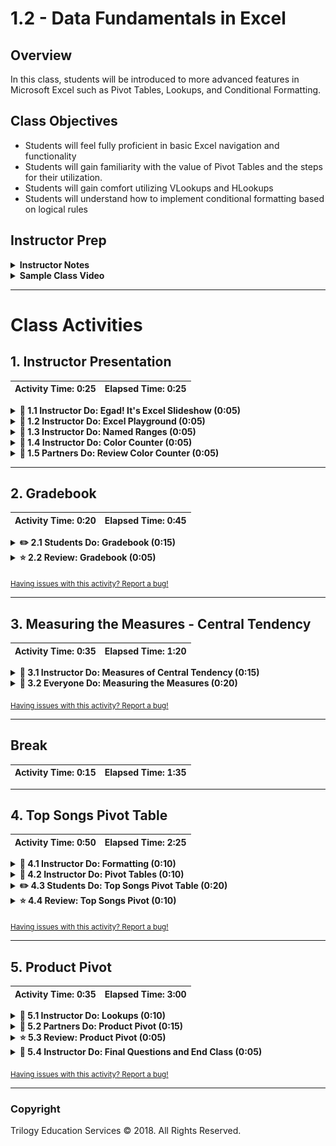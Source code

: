 # 1.2 - Data Fundamentals in Excel

## Overview

In this class, students will be introduced to more advanced features in Microsoft Excel such as Pivot Tables, Lookups, and Conditional Formatting.

## Class Objectives

* Students will feel fully proficient in basic Excel navigation and functionality
* Students will gain familiarity with the value of Pivot Tables and the steps for their utilization.
* Students will gain comfort utilizing VLookups and HLookups
* Students will understand how to implement conditional formatting based on logical rules

## Instructor Prep

<details>
  <summary><strong>Instructor Notes</strong></summary>

* Welcome back to Day 2! Hope your first day was fun. Today's session marks the first "real" class. As will be the case throughout this program, you will be guiding students through a series of exercises of increasing complexity.

* Today's class is wholly focused on Microsoft Excel. Admittedly, Microsoft Excel isn't the most invigorating of subjects to teach. However, it is of critical importance that, as future analysts, your students gain strong mastery of the tools less commonly used by everyday users. You'd be surprised by the number of your students who will struggle with creating advanced conditionals even in Microsoft Excel.

* Spend time prior to class practicing your work-flow. Opening and navigating through multiple spreadsheets can easily feel cumbersome. Make sure that you are well aware of the layout and key takeaways for all activities prior to class. There's a "magic" felt in a class where things flow seamlessly, but this magic requires active preparation from you to create.

* As you talk through today's exercises find ways to pepper in commentary around the benefits and limitations of Microsoft Excel vs. the future topics we'll be introducing. Excel has its uses, but so too will Python, JavaScript, and SQL.

* Have your TAs refer to the [Time Tracker](TimeTracker.xlsx) to stay on track.

* Please reference our [Student FAQ](../../../05-Instructor-Resources/README.md#unit-01-excel) for answers to questions frequently asked by students of this program. If you have any recommendations for additional questions, feel free to log an issue or a pull request with your desired additions.

* When the lesson plan calls for files to be sent to students there are a few ways to do so. For the first couple of weeks it may be easiest to use Slack, but as the files and directories get more complex you may look to try alternate methods such as pushing and pulling from GitHub/GitLab and sending out the link, using a file storage like google drive, or zipping up files and continuing to Slack out. Please use whatever method you find most comfortable for sending files out to students.

* Remember that today's slideshow includes information relevant to your own class. Specifically, there are two slides that require you to Slack links to your student-facing repository and Panopto Video Feed.

* Lastly, as a reminder these slideshows are for instructor use only - when distributing slides to students, please first export the slides to a PDF file. You may then send out the PDF file.

</details>

<details>
  <summary><strong>Sample Class Video</strong></summary>

* To view an example class lecture visit (Note video may not reflect latest lesson plan): [1.2 Class Video](https://codingbootcamp.hosted.panopto.com/Panopto/Pages/Viewer.aspx?id=e00c04a8-77f4-456e-973f-ab76000854e0)

</details>

- - -

# Class Activities

## 1. Instructor Presentation

| Activity Time:       0:25 |  Elapsed Time:      0:25  |
|---------------------------|---------------------------|

<details>
  <summary><strong>📣 1.1 Instructor Do: Egad! It's Excel Slideshow (0:05)</strong></summary>

* You may choose to open up the [slideshow](https://docs.google.com/presentation/d/1IxA5mxfRa4pnRGmbH9YJw_iten9JK1cbN_i6144S5Ds) and step through slides 1-9 to facilitate your welcome to the class. Otherwise cover the following talking points:

  * Explain that before we start today's class, it is important that we look at our class repository and Panopto video feed.

  * Show the students their github class repository on the [github](https://github.com/) site.

    * Explain that this is where all of the classroom content and homework assignments will be posted.

  * Show the students their Panopto video feed site

    * Explain that this is where all of the classroom recordings will be automatically uploaded.

  * Explain that we will take a few minutes to review some of the core concepts from yesterday's class.

  * Ask a student to explain the two aspects of data analytics.

    * Explain that at its core, data analytics is about storytelling and truth-telling.

  * Ask another student to list the steps in the analytics paradigm.

    * Explain that the analytics paradigm is the following steps:

      1. Decompose the ask.

      2. Identify the data sources.

      3. Define strategy and metrics.

      4. Build a data retrieval plan.

      5. Retrieve the data.

      6. Assemble and clean the data.

      7. Analyze data for trends.

      8. Acknowledge limitations of study.

      9. Make the call or tell the story.

</details>

<details>
  <summary><strong>📣 1.2 Instructor Do: Excel Playground (0:05)</strong></summary>

* You may choose to open up the [slideshow](https://docs.google.com/presentation/d/1IxA5mxfRa4pnRGmbH9YJw_iten9JK1cbN_i6144S5Ds) and step through slides 10-20 to accompany the beginning of this next activity. Otherwise cover the following talking points:

  * Explain that this unit will cover a number of fundamentals in programming and statistics. The easiest means of teaching fundamentals is by using a tool that many of us are familiar with, Excel.

  * Explain that Excel can be thought of as a type of proto-programming.

  * Explain that all programming languages have **functions** (or methods) that produce an output.

  * Explain that these functions rely on parameters, or **arguments**, as input to know how to produce the desired output.

  * Point out that in Excel, we use **formulas** to call functions and provide arguments to calculate new values in a cell.

  * Point out that in Excel, we call the arguments that are provided to a function **variables**.

  * Explain that a formula can contain multiple functions and variables.

  * Explain that a variable in Excel can be a number, a cell, a range of cells or the output of another function.

  * Explain that in Excel, functions typically expect a number, a cell, a range of cells, or the output of another function.

  * Explain that when an inner function is the variable to an outer function, the inner function is known as a **nested function**.

  * Explain that throughout this course we will work with multiple programming languages and scripting tools. Although the implementation of each will vary, the concept of functions, arguments and variables do not differ.

* Now open the starter file inside [/01-Ins_ExcelPlayground/Solved/Excel_Playground_Starter.xlsx](Activities/01-Ins_ExcelPlayground/Solved/Excel_Playground_Starter.xlsx). The file includes a mock Grade Book.

* Acknowledge that the next demo will be simple before showing them how to manipulate the data in basic ways. Specifically,

  * Show the students how to calculate the average grade for each student by using the `average` function.

  * Show the students how to copy a formula downstream in an Excel column (using both copy/paste and by dragging the bottom right corner cell).

  ![Images/01-ExcelPlayground.gif](Images/01-ExcelPlayground.gif)

  * Finally, show the student how you can pull up the Excel Formula Builder to see a GUI for accessing Excel's off-the-shelf formulas. Use the appropriate formula to calculate the cells associated with average, max, min, and standard deviation of grades.

  ![Images/01-ExcelPlayground_2.png](Images/01-ExcelPlayground_2.png)

* Once complete, TAs should send your completed file for students.

</details>

<details>
  <summary><strong>📣 1.3 Instructor Do: Named Ranges (0:05)</strong></summary>

* You may choose to open up the [slideshow](https://docs.google.com/presentation/d/1IxA5mxfRa4pnRGmbH9YJw_iten9JK1cbN_i6144S5Ds) and step through slides 21-24 to accompany the beginning of this next activity. Otherwise cover the following talking points:

  * Explain that most excel functions expect more than one value. Therefore, we provide the function with a range of values to calculate the output.

  * Explain that if an Excel workbook is large, it can be difficult to keep track of which values are being used as input to a function.

  * Explain that we can name a range of cells in Excel to help keep track of what values are being used.

* Next, proceed to the example on [02-Ins_NamedRanges/ShoppingTrip.xlsx](Activities/02-Ins_NamedRanges/Solved/ShoppingTrip.xlsx).

  * Open the exercise and begin to highlight entire columns of existing data (e.g. `A1:A6`, `B1:B6`, etc.). Note the fact that the upper left corner indicates a named range. These can be created by selecting any set of cells and clicking to insert a name.

  ![Images/02-NamedRanges.png](Images/02-NamedRanges.png)

  * Show students that these named ranges can be used in formulas as any Excel selection typically would. Point out that named ranges provide a more readable version of spreadsheet formulas.

  ![Images/02-NamedRanges_1.png](Images/02-NamedRanges_1.png)

* Once complete, TAs should send out the spreadsheet for students to reference.

</details>

<details>
  <summary><strong>📣 1.4 Instructor Do: Color Counter (0:05)</strong></summary>

* You may choose to open up the [slideshow](https://docs.google.com/presentation/d/1IxA5mxfRa4pnRGmbH9YJw_iten9JK1cbN_i6144S5Ds) and step through slides 25-32 to accompany the beginning of this next activity. Otherwise cover the following talking points:

  * Explain that conditionals are used to control the flow of logic.

  * Explain that the most common conditional used in programming is the **if statement**. In Microsoft Excel, we use if statements to selectively assign cell values.

  * Explain that conditional statements can be found across all programming languages, and are fundamental to automating any code.

  * Point out that just like in real life, making a decision may require multiple conditions.

    * For example, you may not want to go to the park unless it is light out **and** it is not raining.

  * Explain that in programming, including Excel, we can use **logical operators** such as `AND`, `NOT` and `OR` to combine logical statements to produce a desired outcome.

* Then transition into the first demonstration on [03-Ins_ColorCounter/FavoriteColors.xlsx](Activities/03-Ins_ColorCounter/Solved/FavoriteColors.xlsx). Explain to students:

  * In this example, a column of colors is listed.

  * A row of color counters uses conditional statements like `COUNTIF(Colors, "Red")` to count the number of instances of each color.

  * A second row of "Above Five" counters use a _different_ version of conditional statement (`IF(C2>5), "TRUE", "FALSE"`) to check if the color count exceeds five for each color.

  * Remind students that in both cases, the cell value is determined by the above conditional.

![Images/03-ColorCounter.png](Images/03-ColorCounter.png)

* Answer any questions, then proceed to send it to students.

</details>

<details>
  <summary><strong>👥 1.5 Partners Do: Review Color Counter (0:05)</strong></summary>

* The students will reflect on the exercise for a moment or two with the person next to them. Once time is up, the students will re-explain the concept and syntax of conditionals in Excel.

</details>

- - -

## 2. Gradebook

| Activity Time:       0:20 |  Elapsed Time:      0:45  |
|---------------------------|---------------------------|

<details>
  <summary><strong>✏️ 2.1 Students Do: Gradebook (0:15)</strong></summary>

* Next proceed with the first student exercise of the day. In this example, students are tasked with modifying a more complex grade book to determine the letter grades and pass/fail status of a make-believe class.

![Gradebook Solved](Images/GradeBook_Solved.png)

* Show students the solution, [04-Stu_GradeBook/GradeBook_Solved.xlsx](Activities/04-Stu_GradeBook/Solved/GradeBook_Solved.xlsx), they will be building to.

* You may choose to open up the [slideshow](https://docs.google.com/presentation/d/1IxA5mxfRa4pnRGmbH9YJw_iten9JK1cbN_i6144S5Ds) and use through slides 33-35 to accompany this next activity.

* **Files:**

  * [README](Activities/04-Stu_GradeBook/README.md)

  * [04-Stu_GradeBook/GradeBook_Unsolved.xlsx](Activities/04-Stu_GradeBook/Unsolved/GradeBook_Unsolved.xlsx)

</details>

<details>
  <summary><strong>⭐ 2.2 Review: Gradebook (0:05)</strong></summary>

* Once time is complete, send out the [04-Stu_GradeBook/GradeBook_Solved](Activities/04-Stu_GradeBook/Solved/GradeBook_Solved.xlsx) folder and go over the solved version of this activity with the class. Make sure to answer whatever questions students may have.

* Key points to cover in this discussion:

  * The values in the "Pass/Fail" column are determined by a conditional which checks whether a students "Final Grade" was greater than or equal to 60. If the statement evaluates true, then the value is "PASS". If the statement evaluates false, the value is "FAIL"

  ![Images/04-GradeBook_1.png](Images/04-GradeBook_1.png)

  * The values in the "Letter Grade" column are also determined by a conditional although this conditional is far more complex. Whenever a statement evaluates to false in this formula, another conditional is run to check the "Final Grade". Once a statement is found to be true, a letter grade is placed into the column.

  ![Images/04-GradeBook_2.png](Images/04-GradeBook_2.png)

  * A recent Excel update provided an additional method to solve a problem like this: the `IFS` function. This function can be used in place of several nested `IF` functions. It works in exactly the same manner as the nested functions, but is slightly less bulky.

  ![Images/04-GradeBook_3.png](Images/04-GradeBook_3.png)

</details>

<sub>[Having issues with this activity? Report a bug!](https://bit.ly/2UZy9T2)</sub>

- - -

## 3. Measuring the Measures - Central Tendency

| Activity Time:       0:35 |  Elapsed Time:      1:20  |
|---------------------------|---------------------------|

<details>
  <summary><strong>📣 3.1 Instructor Do: Measures of Central Tendency (0:15)</strong></summary>

* Explain that this week's classes will not only cover the fundamentals of data visualization using Excel, but will also include an introduction to statistics.

* Explain that in this first statistics activity, we will start with the basics. Some of the most basic concepts in statistics are the **measures of central tendency**.

* You may choose to open up the [slideshow](https://docs.google.com/presentation/d/1IxA5mxfRa4pnRGmbH9YJw_iten9JK1cbN_i6144S5Ds) and step through slides 36-40 to accompany the beginning of this next activity. Otherwise cover the following talking points:

  * Ask the students if anyone has heard the term "measures of central tendency" or would like to define the term.

  * Explain that the **measures of central tendency** are values that describe a data set. More specifically, the **measures of central tendency** are values that describe the _center_ of a data set.

  * Point out that the most common measures of central tendency are the **mean**, **median** and **mode**.

  * Explain that in addition to knowing how to define the measures of central tendency,  it is very important to know how to manually calculate the **mean**, **median** and **mode**. Many employers will ask you to manually calculate these values as part of their proficiency tests during the interview process.

  * Explain that the **mean** of a data set is also referred to as the _arithmetic_ average of a data set.

  * Explain that to manually calculate the mean, we sum all of the numbers in a data set, and divide by the number of elements in a data set.

  * Explain that the **median** of a data set is the middle element.

  * Explain that to manually calculate the **median**, we first sort the values of a data set, then select the middle element.

    * For even-length data sets, we have _two_ elements in the middle of the list. The average of the two elements is the median of such a list.

  * Explain that the **mode** of a data set is the _most frequently occurring value_.

    * Unlike the **mean** and **median** which can only be used to describe numerical data sets, the **mode** can be used to describe numerical or _categorical_ data sets.

  * Explain that to manually calculate the **mode**, we would count every element in a data set. The element with the greatest frequency in a data set is the **mode**.

    * If there are multiple elements in a data set that share the greatest frequency, we would consider the data set to be **multimodal** and would therefore have multiple **modes**

* Now open the activity file [05-Ins_CentralTendency](Activities/05-Ins_CentralTendency/Solved/CentralTendency.xlsx).

* Show the students the first sheet in the workbook.

![Example of mean in Excel](Images/05-MeanExample.png)

* Point out that this example consists of a data set of 30 numbers ranging between one and ten.

* Explain that we have plotted each value and its frequency to better visualize the data set in Excel.

  * "If any of you are unfamiliar with bar plots that is fine; We will learn how to make plots like these tomorrow!"

* Explain the steps needed to manually calculate the mean in Excel.

  * Calculate the sum of all values in the data set using the `SUM` function.

  * Calculate the number of elements in the data set using the `COUNT` function.

  * Divide the sum of all values by the number of elements to calculate the mean.

* Point out that in Excel, we have already calculated the mean of a data set in previous activities using the `AVERAGE` function.

* Show the students the next sheet in the workbook.

![Example of median in Excel](Images/05-MedianExample.png)

* Point out that this example consists of another 30 numbers ranging between one and ten.

* Point out that once again we have plotted each value and its frequency to visualize the data set.

* Explain the steps necessary to manually calculate the median.

  * Sort the data set in ascending order.

  * Determine the length of the data set.

  * Determine what the middle element is. This is the median value.

* Point out that because our data set is even in length, the middle of the data set is between both numbers. Therefore, we must calculate the mean between both numbers, which is five in this case.

* Explain that in Excel, we use the `MEDIAN` function to calculate the median of the data set for us.

* Show the students the next sheet in the workbook.

![Example of a single mode in Excel](Images/05-SingeModeExample.png)

* Point out that this example consists of yet another 30 numbers ranging between one and ten.

* Point out that once again we have plotted the values to visualize the data set. In this data set the distribution has changed slightly.

* Explain the steps necessary to manually calculate the mode.

  * Count the occurrence of each value in the data set.

  * Determine the most frequent value or values. This is the mode.

* Explain that for this data set there is only one element with the highest count. In this case, the number five is the only mode in the data.

* Explain that in Excel, we would use the `MODE` or `MODE.SNGL` function to determine the single mode of the data set.

* Point out to the students that the `MODE` function is just an abbreviation of the `MODE.SNGL` function.

* Show the students the next sheet in the workbook.

![Example of a multi-mode in Excel](Images/05-MultiModeExample.png)

* Point out that once more our example consists of 30 numbers ranging between one and ten.

* Point out that the difference between this data set and the previous is that there are three numbers with the highest occurrence in the data set.

* Explain that if we count the occurrence of each element in the data set, the values two, five and eight occur four times. Therefore we would call this data set _multimodal_.

* Explain that if we were to calculate the mode manually, we would say that two, five and eight are modes of the data set.

* Point out that in Excel, the `MODE.SNGL` function will only return the first mode it finds. When a data set is multimodal, the `MODE.SNGL` function should not be used.

* Explain that instead of `MODE.SNGL`, we use `MODE.MULT` to return all of the modes in a data set.

* Explain that the behavior of `MODE.MULT` is different than other functions in Excel.

  * "`MODE.MULT` is an array function in Excel. All that means is the function will act slightly different than any of the other functions you will learn in this unit."

  * When you use `MODE.MULT`, you start by typing the function into the cell just like any other Excel function. Then you select a range of data.

  * Once the data has been selected, press `Enter` on your keyboard to execute the function; this action fills in all mode values into the array of cells.

* Point out that when we use `MODE.MULT` it returns all of the modes in the data set correctly.

* Explain that if we are calculating the mode but are uncertain if the data set is multimodal, it is better to use `MODE.MULT` function and select a large array of cells.

  * Any unused cells in Excel array functions will show an "N/A" value, but it is better to have unused cells than to miscalculate the mode.

* Send out the workbook [05-Ins_CentralTendency](Activities/05-Ins_CentralTendency/Solved/CentralTendency.xlsx) for students to refer to later.

</details>

<details>
  <summary><strong>🎉 3.2 Everyone Do: Measuring the Measures (0:20)</strong></summary>

* Explain that the measures of central tendency are a type of **summary statistic** because they can be used to summarize the data set using single values. Whenever we analyze a new data set, we should calculate all three measures of central tendency/.

* Point out to students that depending on the type and size of data, the different measures of central tendency may or may not describe the data set effectively. Therefore, we should be mindful of what measures of central tendency summarize the data well before using them in a summary table.

* Explain that in this exercise we will be looking at a number of example data sets, calculating the mean, median and mode, and determining which measures of central tendency describe the data effectively.

* Open the activity [workbook](Activities/06-Evr_MeasuringMeasures-CentralTendency/Solved/MeasuringMeasures.xlsx) and show the students the first example.

![This is the first example](Images/06-MeasuringExample1.png)

* Explain to the students that this first data set contains the number of cup holders from 20 vehicles surveyed in a school parking lot.

* Point out to the students that in this example we have plotted out the distribution of cup holder results into categories and determined the number of vehicles for each category.

* Ask a student to demonstrate or explain how to manually calculate the mean in Excel.

  * Remember that the manual calculation for mean is the sum of all values divided by the number of values in the data set.

  * If possible, have the student enter the calculations directly into the projected workbook. Otherwise, enter the formula as the student dictates.

* Ask a different student to demonstrate or explain how to manually calculate the median in Excel.

  * Remember that the manual calculation for median is finding the center of a sorted data set.

  * If possible, have the student enter the calculations directly into the projected workbook. Otherwise, enter the formula as the student dictates.

* Ask a third student to demonstrate or explain how to manually calculate the mode in Excel.

  * Remember that the manual calculation for mode is determining which value is the most frequent in a data set.

  * If possible, have the student enter the calculations directly into the projected workbook. Otherwise, enter the formula as the student dictates.

* Now show the students the next sheet in the workbook for the solution.

![This is the first example](Images/06-MeasuringExample1Solved.png)

* Point out that we have calculated the values for mean, median and mode using the Excel functions and plotted their values using colored lines. In this example all three measures of central tendency are roughly the same value.

* Explain that in this instance, any of the three measures of central tendency would describe the center of the data effectively.

* Show the students the next sheet in the workbook.

![This is the second example](Images/06-MeasuringExample2.png)

* Explain that this second example data set contains the 10 employee's salaries of a small, family-owned car dealership.

* Point out that in this example we have already calculated the mean, median and mode using Excel functions. Additionally, we have already plotted the distribution of salaries and colored the measures of central tendency on the graph.

* Ask the students if they notice anything different between the mean of the first example and the mean of the second example.

* Point out that the mean of the data set no longer describes the center of the data effectively.

* Explain that when there are there are extreme values in a data set, the mean can drift from the center of the data.

  * In this example the $100,000 and $200,000 salaries are disproportionately larger than the rest of the salaries; these salaries would be considered extreme values.

* Point out to the students that the `MODE.SNGL` function in Excel returned an "#N/A" value. Explain that this indicates there is no mode to the data set.

* Ask the students why a data set would have no mode.

* Explain to the students that the mode is used to describe the center of a data set when measurements are repeated, or there are a finite number of options for each data point. When there are an infinite number of possible values, there is typically no mode to the data.

  * In this example, each employee's salary was a different amount. Therefore, the data set does not have a mode.

* Point out to the students that the median salary is $24,500, which is right around the center of the data set.

* Ask the students to turn to the people around them. Ask them to take one minute and come up with a reason for why the median was able to effectively describe the center of the data, but the mean was not.

* Ask a student to share what reason their group came up with.

  * The reason is that the median only considers the _center_ of a sorted data set, while the mean considers _every_ value of a data set.

* Explain that in the absence of extreme values or when a data set is large, mean and median values are _usually_ very close. When the data set is smaller or contains extreme values the mean and median _usually_ differ.

* Show the students the next sheet in the workbook.

![This is the third example](Images/06-MeasuringExample3.png)

* Explain to the students that this third data set contains the results from a survey around an office asking employees how many cups of coffee they drink per day.

* Point out that for this example we have calculated the mean, median and mode for the data set and that the cups of coffee per day has been plotted help visualize the data. Point out the mean, median and mode have been represented as colored lines on the plot.

* Explain that in this example we can see we are dealing with a data set with discrete groups once again. The number of cups of coffee fall into four groups: 0 cups, 1 cup, 2 cups or 3 cups.

* Ask the students which measure of central tendency they believe would best describe the center of the data. Ask them to provide their reasoning.

* Explain that when numerical data falls into a small number of categories, the data can often times become _multimodal_.

* Explain that in this example we can see that there are two modes in the data representing two distinctive groups of employees - one group drinks two cups of coffee per day, while the other group does not drink coffee at all.

* Point out that the mean and median both estimate the center of the data around 1.5 cups of coffee per day. However, if we used the mean or median to describe the data set, we would be misrepresenting the large group of employees who do not drink any coffee.

* Explain that in this example the measure of central tendency we choose may be dependent on what question we are trying to answer.

* Ask the students to provide a scenario in which we would want to use the mean or median to describe the center of the data.

  * If the reason for collecting this data was to answer the question "How much coffee should we buy for the break room?", then the mean or median would be the best means of describing the center of the data.

* Now ask the students to provide a scenario in which we would want to use the mode to describe the center of the data.

  * If the reason for collecting this data was to answer the question "Is coffee the drink of choice at our company?", then the mode would be the best means of describing the center of the data.

* Show the students the fourth example.

![This is the fourth example](Images/06-MeasuringExample4.png)

* Explain that the fourth data set contains the amount of rainfall per month at an airport over the course of a year.

* Point out that for this example we have calculated the mean, median and mode for the data set and that the rainfall per month has been plotted help visualize the data. Point out the mean, median and mode have been represented as colored lines on the plot.

* Ask the students which measure of central tendency they believe would best describe the center of the data. Ask them to provide their reasoning.

  * This data set is rainfall and there are an infinite number of possibilities to the amount of rainfall per month. Therefore using mode to describe the data set is not the best measure.

  * The mean or median could be used to describe the center of this data set because the values are relatively close to one another.

  * Because there are relatively extreme values in January and April, the median would be the best measure of central tendency.

* Explain that the median is typically the safest measure of central tendency to use when you are uncertain about the origins of the data, or what questions are trying to be answered using the data. But caution the students that when people ask for the average of the data, they most likely are referring to the mean.

* Send out the [workbook](Activities/06-Evr_MeasuringMeasures-CentralTendency/Solved/MeasuringMeasures.xlsx) for students to refer to later.

</details>

<sub>[Having issues with this activity? Report a bug!](https://bit.ly/34fJFy9)</sub>

- - -

## Break

| Activity Time:       0:15 |  Elapsed Time:      1:35  |
|---------------------------|---------------------------|

- - -

## 4. Top Songs Pivot Table

| Activity Time:       0:50 |  Elapsed Time:      2:25  |
|---------------------------|---------------------------|

<details>
  <summary><strong>📣 4.1 Instructor Do: Formatting (0:10)</strong></summary>

* Welcome students back from their break. Explain that we will be changing gears back to Excel fundamentals for the rest of the class. We will return to our introduction to statistics next class.

* You may choose to open up the [slideshow](https://docs.google.com/presentation/d/1IxA5mxfRa4pnRGmbH9YJw_iten9JK1cbN_i6144S5Ds) and step through slides 42-44 to accompany the beginning of this next activity. Otherwise cover the following talking points:

  * Explain that formatting in Excel can be split up into two distinct parts: Data Formatting and Style Formatting.

  * Explain that data formatting changes the way a value is represented in a cell. Data formatting can help provide context for a range of values.

    * For example, a value of 5 could be represented as $5 or 5 o'clock depending on the context.

  * Explain that style formatting changes the way a cell is viewed.

    * Style formatting is commonly used to highlight values of interest in a data set.

* Open up [07-Ins_Formatting/NumberTypes.xlsx](Activities/07-Ins_Formatting/Solved/NumberTypes.xlsx) and go over the data contained within with the class.

  * Excel has the ability to style the numeric data of a spreadsheet so that it looks a certain way. This can be done by selecting a cell or range of numeric data, clicking on the "Number" group, then selecting any of the numeric styles offered.

  * It is important to note that only the look of the number is being altered. The data itself is actually the same as it was before the styling was applied.

  ![Number Formats](Images/NumberFormats.png)

* In-depth means of formatting a spreadsheet is done by altering the styling of the cells on the page. Open up [07-Ins_Formatting/ConditionalFormatting.xlsx](Activities/07-Ins_Formatting/Solved/ConditionalFormatting.xlsx), and show the class what is being accomplished on this page.

  * Each cell within the "Favorite Color" column is being painted a certain color based upon what value is contained within the cell.

  * The cells within the range of C2 to H2 are being painted based upon how many of each color appear within the "Favorite Color" column.

  * While this kind of formatting could be applied manually, this process would be rather tedious and would also have to be redone any time the data changed. Thankfully Excel includes the option to format cells based upon conditionals.

  * Click on the "Conditional Formatting" option within Excel's "Home" tab and select "Manage Rules" from the menu that appears. Now you can show the formatting rules for the entire worksheet.

  * **Conditional Formatting** changes the the styling of a cell based upon whether or not some conditions are met. As such, this sheet includes rules which style cells based upon the values they contain.

  ![Images/06-Formatting.png](Images/06-Formatting.png)

  * Click through some of the rules within this spreadsheet to show students some of the options for how conditional formatting rules can be set.

</details>

<details>
  <summary><strong>📣 4.2 Instructor Do: Pivot Tables (0:10)</strong></summary>

* You may choose to open up the [slideshow](https://docs.google.com/presentation/d/1IxA5mxfRa4pnRGmbH9YJw_iten9JK1cbN_i6144S5Ds) and step through slides 45-49 to accompany the beginning of this next activity. Otherwise cover the following talking points:

  * Explain that another powerful tool in the Excel arsenal is **Pivot Tables**, which allows users to extract summary data from large, detailed, consistent, and data sets.

  * Explain that pivot tables summarize data using functions like `SUM`, `COUNT` and `AVERAGE` on subsets of the data. These subsets can be as general or as specific as we like.

  * Caution students that pivot tables are not designed for deeper analysis, they are designed to provide at-a-glance summary metrics.

* Open up [09-Ins_PivotTables/PivotTables_Solved.xlsx](Activities/09-Ins_PivotTables/Solved/PivotTables_Solved.xlsx) for this activity.

  * In order to create a pivot table, simply select "Pivot Table" within the "Insert" tab and then hit OK in the new window that pops up.

  * There will now be a menu where users can pick and choose what columns from the original sheet they would like to place into their pivot table.

  * Place "Product" into "Rows" and a column consisting of all products will appear on the screen with all duplicate datapoints having been placed together.

  * Users can also group rows into subcategories to allow for more specific/generalized tables by adding more fields into the "Rows" section.

  ![MultiRows](Images/MultiRows.png)

  * Place "Profit" into "Values" and a new column will appear containing the sum of the "Profit" column from the original spreadsheet as it relates to the "Product" column. In other words, all "Apple" values are added together, all "Banana" values are added together, etc.

  * Users can change what kind of data they would like to analyze within a pivot table by clicking on any of the fields placed within the "Values" section and selecting "Field Value Settings" from the drop down menu. This allows users to look at maximums, minimums, averages, and much more.

  ![ValueSettings](Images/ValueSettings.png)

  * Place "Country" into "Filters" and a new field listed as "Country" will appear above the pivot table. By clicking on this field and selecting a value from the menu which appears, users can filter data based upon what sales took place in a particular country.

  ![Images/07-PivotTables.png](Images/07-PivotTables.png)

* Users can also sort tables by selecting any single cell, then right-clicking. Within the pop-up menu that appears, select sort, then choose whichever sorting method desired.

</details>

<details>
  <summary><strong>✏️ 4.3 Students Do: Top Songs Pivot Table (0:20)</strong></summary>

* Explain that pivot tables are exceptionally helpful when dealing with data sets that are large in scale, but contain enough similarities between data points to find commonalities.

![Images/08-TopPivot.png](Images/08-TopPivot.png)

* Show students the [solution](Activities/10-Stu_TopSongsPivot/Solved/Top5000Songs_Solved.xlsx) they will be building to, before sending the instructions and starter file below.

* You may choose to open up the [slideshow](https://docs.google.com/presentation/d/1IxA5mxfRa4pnRGmbH9YJw_iten9JK1cbN_i6144S5Ds) and use through slides 50-52 to accompany this next activity.

* **Files:**

  * [README](Activities/10-Stu_TopSongsPivot/README.md)

  * [Top5000Songs_Unsolved.xlsx](Activities/10-Stu_TopSongsPivot/Unsolved/Top5000Songs_Unsolved.xlsx)

</details>

<details>
  <summary><strong>⭐ 4.4 Review: Top Songs Pivot (0:10)</strong></summary>

* Once the time has concluded, send out the [solution](Activities/10-Stu_TopSongsPivot/Solved/Top5000Songs_Solved.xlsx), and go over the solved version of this activity with the class. Make sure to answer whatever questions students may have.

* Key points to hit upon during this activity's discussion:

  * The "Rows" for the pivot table are artist as the main category and name as the subcategory, so all songs are stored under their artist's name.

  * To determine how many songs an artist has in the original chart, place "artist" into the "Values" section, then count how many times their name appears. The sum of "final_score" is fairly self-explanatory.

  * To sort the chart based upon an artist's overall score, click on the "Sum of Final_Score" column within the pivot table and select "Sort From Largest to Smallest".

![Top5000Songs](Images/Top5000SongsPivot.png)

</details>

<sub>[Having issues with this activity? Report a bug!](https://bit.ly/2X2cxbm)</sub>

- - -

## 5. Product Pivot

| Activity Time:       0:35 |  Elapsed Time:      3:00  |
|---------------------------|---------------------------|

<details>
  <summary><strong>📣 5.1 Instructor Do: Lookups (0:10)</strong></summary>

* You may choose to open up the [slideshow](https://docs.google.com/presentation/d/1IxA5mxfRa4pnRGmbH9YJw_iten9JK1cbN_i6144S5Ds) and step through slides 53-58 to accompany the beginning of this next activity. Otherwise cover the following talking points:

  * Explain that when working with large workbooks which contain multiple tables, it sometimes becomes very challenging to find specific values.

  * Explain that **lookup** functions in Excel are designed to search through ranges and create references automatically.

  * Point out that there are two lookup functions: **vlookup** and **hlookup**.

  * Explain that **vlookup** is used to find values in adjacent columns, while **hlookup** is used to find values in adjacent rows.

  * Explain that lookup formulas work by:

    * Selecting a range of data to browse through (generally a table)

    * Selecting a value from within that range

    * Selecting what corresponding information is desired

    * Grabbing the result

* Open up [11-Ins_Lookups/Lookups.xlsx](Activities/11-Ins_Lookups/Solved/Lookups.xlsx), and show students how column B is using a function called `VLOOKUP()` to collect values from the table to the right based upon the values in "ID".

  * `VLOOKUP()` takes in four values: a lookup value, the range of a table, the index number for a column within that range, and the match parameter.

  * Make sure students understand that, when `VLOOKUP()` searches for a value, it is only looking for matches within the leftmost column of the range they have selected.

  * Since the formula listed specifies 3 as the column index, it will grab the value stored within the third column of the second table. As such, it is grabbing the value stored within the "Product" column.

  ![Images/09-VLookups_1.png](Images/09-VLookups_1.png)

  * The match parameter indicates either an Exact Match (`FALSE`) or an Approximate Match (`TRUE`).

* `HLOOKUP()` is almost identical to `VLOOKUP()`, but with one major exception. `HLOOKUP()` searches through ranges horizontally instead of vertically. As such, this formula searches through rows instead of columns.

</details>

<details>
  <summary><strong>👥 5.2 Partners Do: Product Pivot (0:15)</strong></summary>

* A small company selling electronics and electronic media has called upon the class to create a table which visualizes the cost of their recent orders. Using lookups, create a pivot table which serves this purpose.

![Images/10-ProductLookups_1.png](Images/10-ProductLookups_1.png)

* Show students the [solution](Activities/12-Stu_ProductPivot/Solved/ProductionPivot_Solved.xlsx) they will be building to, before sending the instructions and starter file below.

* You may choose to open up the [slideshow](https://docs.google.com/presentation/d/1IxA5mxfRa4pnRGmbH9YJw_iten9JK1cbN_i6144S5Ds) and use through slides 59-61 to accompany this next activity.

* **Files:**

  * [README](Activities/12-Stu_ProductPivot/README.md)

  * [12-Stu_ProductPivot/ProductionPivot_Unsolved.xlsx](Activities/12-Stu_ProductPivot/Unsolved/ProductionPivot_Unsolved.xlsx)

</details>

<details>
  <summary><strong>⭐ 5.3 Review: Product Pivot (0:05)</strong></summary>

* Once the time has concluded, send out the solution, [12-Stu_ProductPivot/ProductionPivot_Solved.xlsx](Activities/12-Stu_ProductPivot/Solved/ProductionPivot_Solved.xlsx), and go over the solved version of this activity with the class. Make sure to answer whatever questions students may have.

* Key points to cover during this discussion:

  * The `VLOOKUP()` within column D of the "Orders" sheet searches for a matching "Product ID" within the first table of the "Product List" sheet and then grabs the "Price" from within.

  ![Images/10-ProductLookups_2.png](Images/10-ProductLookups_2.png)

  * The `VLOOKUP()` within column E of the "Orders" sheet searches for a matching "Shipping Priority" within the second table of the "Product List" sheet and then grabs the "Price" from within.

  ![Images/ProductionPivot_Shipping](Images/ProductionPivot_Shipping.png)

  * The pivot table is made with a primary row of "Order Number", a secondary row of "Product ID", a primary value of "Sum of Price", and a secondary value of "Sum of Shipping Price"

  ![Images/10-ProductLookups_3.png](Images/10-ProductLookups_3.png)

</details>

<details>
  <summary><strong>📣 5.4 Instructor Do: Final Questions and End Class (0:05)</strong></summary>

* Take a few minutes to ask the students if they have any final questions and answer questions if they arise.

  * If students are reluctant to ask questions, use the [slideshow](https://docs.google.com/presentation/d/1IxA5mxfRa4pnRGmbH9YJw_iten9JK1cbN_i6144S5Ds) slides 63 and 64 as prompts. Use the fist to five technique (fist meaning not comfortable at all, five meaning they feel like they have mastered the topic) to survey students on their comfort of pivot tables and the measures of central tendency.

</details>

<sub>[Having issues with this activity? Report a bug!](https://bit.ly/2Uz8amy)</sub>

- - -

### Copyright

Trilogy Education Services © 2018. All Rights Reserved.
